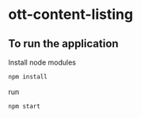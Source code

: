 # ott-content-listing

## To run the application

Install node modules
```bash
npm install
```

run
```bash
npm start
```
